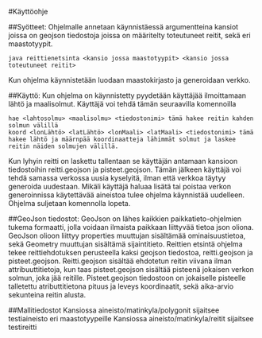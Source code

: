 #Käyttöohje

##Syötteet:
Ohjelmalle annetaan käynnistäessä argumentteina kansiot joissa on geojson tiedostoja joissa on määritelty toteutuneet reitit, sekä eri maastotyypit.

    java reittienetsinta <kansio jossa maastotyypit> <kansio jossa toteutuneet reitit> 

Kun ohjelma käynnistetään luodaan maastokirjasto ja generoidaan verkko.

##Käyttö:
Kun ohjelma on käynnistetty pyydetään käyttäjää ilmoittamaan lähtö ja maalisolmut. Käyttäjä voi tehdä tämän seuraavilla komennoilla

    hae <lahtosolmu> <maalisolmu> <tiedostonimi> tämä hakee reitin kahden solmun välillä
    koord <lonLähtö> <latLähtö> <lonMaali> <latMaali> <tiedostonimi> tämä hakee lähtö ja määrnpää koordinaatteja lähimmät solmut ja laskee reitin näiden solmujen välillä.

Kun lyhyin reitti on laskettu tallentaan se käyttäjän antamaan kansioon tiedostoihin reitti.geojson ja pisteet.geojson. Tämän jälkeen käyttäjä voi tehdä samassa verkossa uusia kyselyitä, ilman että verkkoa täytyy generoida uudestaan. Mikäli käyttäjä haluaa lisätä tai poistaa verkon generoinnissa käytettävää aineistoa tulee ohjelma käynnistää uudelleen. Ohjelma suljetaan komennolla lopeta.

##GeoJson tiedostot:
GeoJson on lähes kaikkien paikkatieto-ohjelmien tukema formaatti, jolla voidaan ilmaista paikkaan liittyvää tietoa json oliona. GeoJson olioon liittyy properties muuttujan sisältämää ominaisuustietoa, sekä Geometry muuttujan sisältämä sijaintitieto. Reittien etsintä ohjelma tekee reittiehdotuksen perusteella kaksi geojson tiedostoa, reitti.geojson ja pisteet.geojson. Reitti.geojson sisältää ehdotetun reitin viivana ilman attribuuttitietoja, kun taas pisteet.geojson sisältää pisteenä jokaisen verkon solmun, joka jää reitille. Pisteet.geojson tiedostoon on jokaiselle pisteelle talletettu atributtitietona pituus ja leveys koordinaatit, sekä aika-arvio sekunteina reitin alusta.

##Mallitiedostot
Kansiossa aineisto/matinkyla/polygonit sijaitsee testiaineisto eri maastotyypeille
Kansiossa aineisto/matinkyla/reitit sijaitsee testireitti
